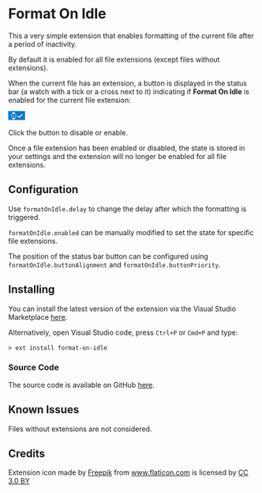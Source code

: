 # Format On Idle

This a very simple extension that enables formatting of the current file after a period of inactivity.

By default it is enabled for all file extensions (except files without extensions).

When the current file has an extension, a button is displayed in the status bar (a watch with a tick or a cross next to it) indicating if **Format On Idle** is enabled for the current file extension:

<img src="https://raw.githubusercontent.com/Gruntfuggly/formatOnIdle/master/button.png">

Click the button to disable or enable.

Once a file extension has been enabled or disabled, the state is stored in your settings and the extension will no longer be enabled for all file extensions.

## Configuration

Use `formatOnIdle.delay` to change the delay after which the formatting is triggered.

`formatOnIdle.enabled` can be manually modified to set the state for specific file extensions.

The position of the status bar button can be configured using `formatOnIdle.buttonAlignment` and `formatOnIdle.buttonPriority`.

## Installing

You can install the latest version of the extension via the Visual Studio Marketplace [here](https://marketplace.visualstudio.com/items?itemName=Gruntfuggly.formatOnIdle).

Alternatively, open Visual Studio code, press `Ctrl+P` or `Cmd+P` and type:

    > ext install format-on-idle

### Source Code

The source code is available on GitHub [here](https://github.com/Gruntfuggly/formatOnIdle).

## Known Issues

Files without extensions are not considered.

## Credits

Extension icon made by <a href="http://www.freepik.com" title="Freepik">Freepik</a> from <a href="https://www.flaticon.com/" title="Flaticon">www.flaticon.com</a> is licensed by <a href="http://creativecommons.org/licenses/by/3.0/" title="Creative Commons BY 3.0" target="_blank">CC 3.0 BY</a>
